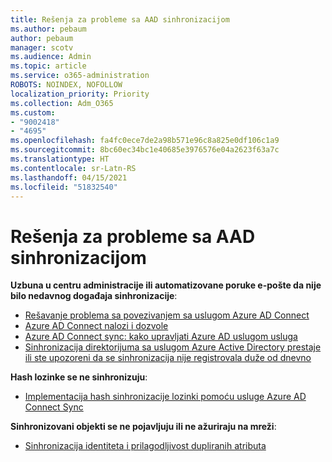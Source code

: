```yaml
---
title: Rešenja za probleme sa AAD sinhronizacijom
ms.author: pebaum
author: pebaum
manager: scotv
ms.audience: Admin
ms.topic: article
ms.service: o365-administration
ROBOTS: NOINDEX, NOFOLLOW
localization_priority: Priority
ms.collection: Adm_O365
ms.custom:
- "9002418"
- "4695"
ms.openlocfilehash: fa4fc0ece7de2a98b571e96c8a825e0df106c1a9
ms.sourcegitcommit: 8bc60ec34bc1e40685e3976576e04a2623f63a7c
ms.translationtype: HT
ms.contentlocale: sr-Latn-RS
ms.lasthandoff: 04/15/2021
ms.locfileid: "51832540"
---
```

# <a name="solutions-for-aad-synchronization-problems"></a>Rešenja za probleme sa AAD sinhronizacijom

**Uzbuna u centru administracije ili automatizovane poruke e-pošte da nije bilo nedavnog događaja sinhronizacije**:

- [Rešavanje problema sa povezivanjem sa uslugom Azure AD Connect](https://docs.microsoft.com/azure/active-directory/hybrid/tshoot-connect-connectivity)
- [Azure AD Connect nalozi i dozvole](https://go.microsoft.com/fwlink/p/?LinkId=820598)
- [Azure AD Connect sync: kako upravljati Azure AD uslugom usluga](https://docs.microsoft.com/azure/active-directory/hybrid/how-to-connect-azureadaccount)
- [Sinhronizacija direktorijuma sa uslugom Azure Active Directory prestaje ili ste upozoreni da se sinhronizacija nije registrovala duže od dnevno](https://support.microsoft.com/help/2882421/directory-synchronization-to-azure-active-directory-stops-or-you-re-warned-that-sync-hasn-t-registered-in-more-than-a-day)
 
**Hash lozinke se ne sinhronizuju**:

- [Implementacija hash sinhronizacije lozinki pomoću usluge Azure AD Connect Sync](https://docs.microsoft.com/azure/active-directory/hybrid/how-to-connect-password-hash-synchronization)

**Sinhronizovani objekti se ne pojavljuju ili ne ažuriraju na mreži**:

- [Sinhronizacija identiteta i prilagodljivost dupliranih atributa](https://docs.microsoft.com/azure/active-directory/hybrid/how-to-connect-syncservice-duplicate-attribute-resiliency)
